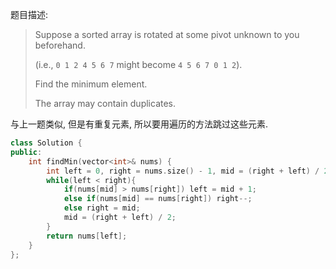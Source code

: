 题目描述:

> Suppose a sorted array is rotated at some pivot unknown to you beforehand.
>
> (i.e., `0 1 2 4 5 6 7` might become `4 5 6 7 0 1 2`).
>
> Find the minimum element.
>
> The array may contain duplicates.

与上一题类似, 但是有重复元素, 所以要用遍历的方法跳过这些元素.

```c++
class Solution {
public:
    int findMin(vector<int>& nums) {
        int left = 0, right = nums.size() - 1, mid = (right + left) / 2;
        while(left < right){
            if(nums[mid] > nums[right]) left = mid + 1;
            else if(nums[mid] == nums[right]) right--;
            else right = mid;
            mid = (right + left) / 2;
        }
        return nums[left];
    }
};
```

